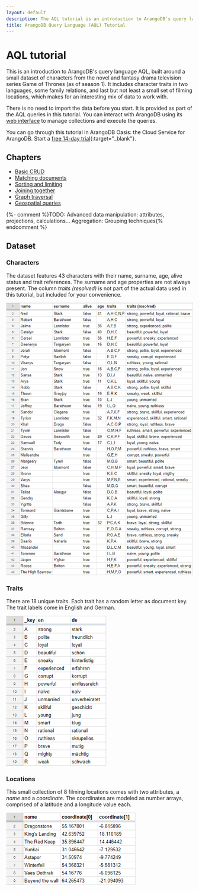 ```yaml
---
layout: default
description: The AQL tutorial is an introduction to ArangoDB’s query language. In this AQL tutorial you can interact with ArangoDB using its web interface.
title: ArangoDB Query Language (AQL) Tutorial
---
```

AQL tutorial
============

This is an introduction to ArangoDB's query language AQL, built around a small
dataset of characters from the novel and fantasy drama television series
Game of Thrones (as of season 1). It includes character traits in two languages,
some family relations, and last but not least a small set of filming locations,
which makes for an interesting mix of data to work with.

There is no need to import the data before you start. It is provided as part
of the AQL queries in this tutorial. You can interact with ArangoDB using its
[web interface](../getting-started-web-interface.html) to manage
collections and execute the queries.

You can go through this tutorial in ArangoDB Oasis: the Cloud Service for
ArangoDB. Start a [free 14-day trial](https://cloud.arangodb.com/home?utm_source=docs&utm_medium=top_pages&utm_campaign=docs_traffic){:target="_blank"}.

Chapters
--------

- [Basic CRUD](tutorial-crud.html)
- [Matching documents](tutorial-filter.html)
- [Sorting and limiting](tutorial-sort-limit.html)
- [Joining together](tutorial-join.html)
- [Graph traversal](tutorial-traversal.html)
- [Geospatial queries](tutorial-geospatial.html)

{%- comment %}TODO: Advanced data manipulation: attributes, projections, calculations... Aggregation: Grouping techniques{% endcomment %}

Dataset
-------

### Characters

The dataset features 43 characters with their name, surname, age, alive status
and trait references. The surname and age properties are not always present.
The column *traits (resolved)* is not part of the actual data used in this
tutorial, but included for your convenience.

![Characters table](../images/Characters_Table.png)

### Traits

There are 18 unique traits. Each trait has a random letter as document key.
The trait labels come in English and German.

![Traits table](../images/Traits_Table.png)

### Locations

This small collection of 8 filming locations comes with two attributes, a
*name* and a *coordinate*. The coordinates are modeled as number arrays,
comprised of a latitude and a longitude value each.

![Locations table](../images/Locations_Table.png)
